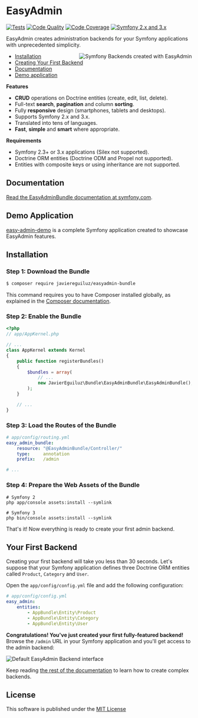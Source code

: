 EasyAdmin
=========

[![Tests][1]][2] [![Code Quality][3]][4] [![Code Coverage][5]][6] [![Symfony 2.x and 3.x][7]][8]

EasyAdmin creates administration backends for your Symfony applications with
unprecedented simplicity.

<img src="https://raw.githubusercontent.com/javiereguiluz/EasyAdminBundle/master/Resources/doc/images/easyadmin-promo.png" alt="Symfony Backends created with EasyAdmin" align="right" />

* [Installation](#installation)
* [Creating Your First Backend](#your-first-backend)
* [Documentation][9]
* [Demo application](#demo-application)

**Features**

  * **CRUD** operations on Doctrine entities (create, edit, list, delete).
  * Full-text **search**, **pagination** and column **sorting**.
  * Fully **responsive** design (smartphones, tablets and desktops).
  * Supports Symfony 2.x and 3.x.
  * Translated into tens of languages.
  * **Fast**, **simple** and **smart** where appropriate.

**Requirements**

  * Symfony 2.3+ or 3.x applications (Silex not supported).
  * Doctrine ORM entities (Doctrine ODM and Propel not supported).
  * Entities with composite keys or using inheritance are not supported.

Documentation
-------------

[Read the EasyAdminBundle documentation at symfony.com][9].

Demo Application
----------------

[easy-admin-demo](https://github.com/javiereguiluz/easy-admin-demo) is a complete
Symfony application created to showcase EasyAdmin features.

Installation
------------

### Step 1: Download the Bundle

```bash
$ composer require javiereguiluz/easyadmin-bundle
```

This command requires you to have Composer installed globally, as explained
in the [Composer documentation](https://getcomposer.org/doc/00-intro.md).

### Step 2: Enable the Bundle

```php
<?php
// app/AppKernel.php

// ...
class AppKernel extends Kernel
{
    public function registerBundles()
    {
        $bundles = array(
            // ...
            new JavierEguiluz\Bundle\EasyAdminBundle\EasyAdminBundle(),
        );
    }

    // ...
}
```

### Step 3: Load the Routes of the Bundle

```yaml
# app/config/routing.yml
easy_admin_bundle:
    resource: "@EasyAdminBundle/Controller/"
    type:     annotation
    prefix:   /admin

# ...
```

### Step 4: Prepare the Web Assets of the Bundle

```cli
# Symfony 2
php app/console assets:install --symlink

# Symfony 3
php bin/console assets:install --symlink
```

That's it! Now everything is ready to create your first admin backend.

Your First Backend
------------------

Creating your first backend will take you less than 30 seconds. Let's suppose
that your Symfony application defines three Doctrine ORM entities called
`Product`, `Category` and `User`.

Open the `app/config/config.yml` file and add the following configuration:

```yaml
# app/config/config.yml
easy_admin:
    entities:
        - AppBundle\Entity\Product
        - AppBundle\Entity\Category
        - AppBundle\Entity\User
```

**Congratulations! You've just created your first fully-featured backend!**
Browse the `/admin` URL in your Symfony application and you'll get access to
the admin backend:

![Default EasyAdmin Backend interface](https://raw.githubusercontent.com/javiereguiluz/EasyAdminBundle/master/Resources/doc/images/easyadmin-default-backend.png)

Keep reading [the rest of the documentation][9] to learn how to create complex backends.

License
-------

This software is published under the [MIT License](LICENSE.md)

[1]: https://travis-ci.org/javiereguiluz/EasyAdminBundle.svg?branch=master
[2]: https://travis-ci.org/javiereguiluz/EasyAdminBundle
[3]: https://insight.sensiolabs.com/projects/a3bfb8d9-7b2d-47ab-a95f-382af395bd51/mini.png
[4]: https://insight.sensiolabs.com/projects/a3bfb8d9-7b2d-47ab-a95f-382af395bd51
[5]: https://coveralls.io/repos/javiereguiluz/EasyAdminBundle/badge.svg?branch=master
[6]: https://coveralls.io/r/javiereguiluz/EasyAdminBundle?branch=master
[7]: https://img.shields.io/badge/Symfony-%202.x%20and%203.x-green.svg
[8]: https://symfony.com/
[9]: https://symfony.com/doc/current/bundles/EasyAdminBundle
